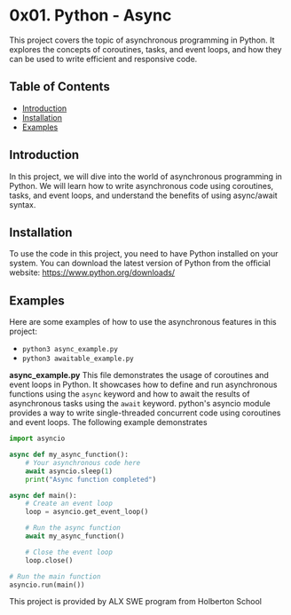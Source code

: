 # 0x01. Python - Async

This project covers the topic of asynchronous programming in Python. It explores the concepts of coroutines, tasks, and event loops, and how they can be used to write efficient and responsive code.

## Table of Contents

- [Introduction](#introduction)
- [Installation](#installation)
- [Examples](#examples)

## Introduction

In this project, we will dive into the world of asynchronous programming in Python. We will learn how to write asynchronous code using coroutines, tasks, and event loops, and understand the benefits of using async/await syntax.

## Installation

To use the code in this project, you need to have Python installed on your system. You can download the latest version of Python from the official website: https://www.python.org/downloads/

## Examples

Here are some examples of how to use the asynchronous features in this project:

- `python3 async_example.py`
- `python3 awaitable_example.py`

**async_example.py**
This file demonstrates the usage of coroutines and event loops in Python. It showcases how to define and run asynchronous functions using the `async` keyword and how to await the results of asynchronous tasks using the `await` keyword.
python's asyncio module provides a way to write single-threaded concurrent code using coroutines and event loops. The following example demonstrates
```python
import asyncio

async def my_async_function():
    # Your asynchronous code here
    await asyncio.sleep(1)
    print("Async function completed")

async def main():
    # Create an event loop
    loop = asyncio.get_event_loop()

    # Run the async function
    await my_async_function()

    # Close the event loop
    loop.close()

# Run the main function
asyncio.run(main())
```

This project is provided by ALX SWE program from Holberton School